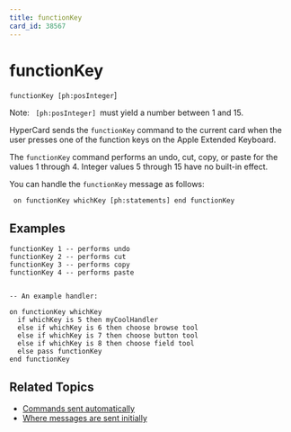 ```yaml
---
title: functionKey
card_id: 38567
---
```


# functionKey

<code>functionKey [ph:posInteger</code>]

Note: <code> [ph:posInteger] </code>must yield a number between 1 and 15.

HyperCard sends the <code>functionKey</code> command to the current card when the user presses one of the function keys on the Apple Extended Keyboard.

The <code>functionKey</code> command performs an undo, cut, copy, or paste for the values 1 through 4. Integer values 5 through 15 have no built-in effect. 

You can handle the <code>functionKey</code> message as follows:

<code><pre>
on functionKey whichKey
  [ph:statements]
end functionKey
</pre></code>


## Examples

```
functionKey 1 -- performs undo
functionKey 2 -- performs cut
functionKey 3 -- performs copy
functionKey 4 -- performs paste

  
-- An example handler:

on functionKey whichKey  
  if whichKey is 5 then myCoolHandler
  else if whichKey is 6 then choose browse tool 
  else if whichKey is 7 then choose button tool
  else if whichKey is 8 then choose field tool
  else pass functionKey
end functionKey
```

## Related Topics

* [Commands sent automatically](/HyperTalkReference/systemmessages/Commands-sent-automatically)
* [Where messages are sent initially](/HyperTalkReference/systemmessages/Where-messages-are-sent-initially)
